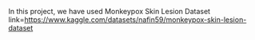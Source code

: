 In this project, we have used Monkeypox Skin Lesion Dataset
link=https://www.kaggle.com/datasets/nafin59/monkeypox-skin-lesion-dataset
